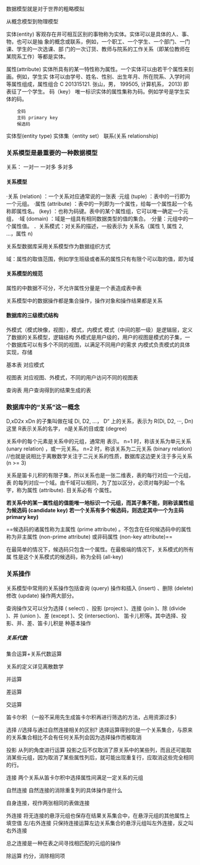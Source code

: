 数据模型就是对于世界的粗略模拟

从概念模型到物理模型


实体(entity)
		客观存在井可相互区别的事物称为实体。实体可以是具体的人、事、物，也可以是抽 象的概念或联系，例如，一个职工、一个学生、一个部门、一门课、学生的一次选课、部 门的一次订货、教师与院系的工作关系（即某位教师在某院系工作）等都是实体。

属性(attribute)
		实体所具有的某一特性称为属性。一个实体可以由若干个属性来刻画。例如，学生实 体可以由学号、姓名、性别、出生年月、所在院系、入学时间等属性组成，属性组合 C 201315121. 张山，男， 199505, 计算机系， 2013) 即表征了一个学生。
码（key）
		唯一标识实体的属性集称为码。例如学号是学生实体的码。
		
		全码
		主码 primary key
		候选码
实体型(entity type)
实体集（entity set）
联系(关系 relationship)

### 关系模型是最重要的一种数据模型
关系：
一对一
一对多
多对多


#### 关系模型
·关系 (relation) ：一个关系对应通常说的一张表
·元组 (tuple) ：表中的一行即为一个元组。
·属性 (attribute) ：表中的一列即为一个属性，给每一个属性起一个名称即属性名。
(key) ：也称为码键。表中的某个属性组，它可以唯一确定一个元组，
·域 (domain) ：域是一组具有相同数据类型的值的集合。
·分量：元组中的一个属性值。
．关系模式：对关系的描述，一般表示为 关系名（属性 1, 属性 2, …，属性 n)

关系型数据库采用关系模型作为数据组织方式


域：属性的取值范围，例如学生班级或者系的属性只有有限个可以取的值，即为域


#### 关系模型的规范
属性的中数据不可分，不允许属性分量是一个表造成表中表


关系模型中的数据操作都是集合操作，操作对象和操作结果都是关系




#### 数据库的三级模式结构

外模式（模式映像，视图），模式，内模式
模式（中间的那一级）是逻辑层，定义了数据的关系模型，逻辑结构
外模式是用户级的，用户的视图是模式的子集，一个数据库可以有多个不同的视图，以满足不同用户的需求
内模式负责模式的具体实现，存储


基本表 对应模式


视图表 对应视图、外模式，不同的用户访问不同的视图表

查询表 用户查询得到的结果生成的表


### 数据库中的“关系”这一概念
D,xD2x xDn 的子集叫做在域 Di, D2, …， D“ 上的关系，表示为 R(Di, D2, ···, Dn) 这里 R表示关系的名字， n是关系的目或度 (degree) 

关系中的每个元素是关系中的元组，通常用 表示。
n=1 时，称该关系为单元关系 (unary relation) ，或一元关系。 n=2 时，称该关系为二元关系 (binary relation) 
//也就是说相比于离散数学关注于二元关系的性质，数据库这边更关注于多元关系(n >= 3)

关系是笛卡儿积的有限子集，所以关系也是一张二维表，表的每行对应一个元组，表 的每列对应一个域。由千域可以相同，为了加以区分，必须对每列起一个名字，称为属性 (attribute). 目关系必有 个属性。

**若关系中的某一属性组的值能唯一地标识一个元组，而其子集不能，则称该属性组为候选码 (candidate key) 若一个关系有多个候选码，则选定其中一个为主码 primary key)**

==候选码的诸属性称为主属性 (prime attribute) 。不包含在任何候选码中的属性称为非主属性 (non-prime attribute) 或非码属性 (non-key attribute)==



在最简单的情况下，候选码只包含一个属性。在最极端的情况下，关系模式的所有属 性是这个关系模式的候选码，称为全码 (all-key)

### 关系操作
关系模型中常用的关系操作包括查询 (query) 操作和插入 (insert) 、删除 (delete) 修改 (update) 操作两大部分。

查询操作又可以分为选择 ( select) 、投影 (project )、连接 (join )、除 (divide )、并 (union )、差 (except )、交 (intersection)、 笛卡儿积等。其中选择、投影、并、差、笛卡儿积是 种基本操作

##### 关系代数

集合运算+关系代数运算

关系的定义详见离散数学

并运算

差运算

交运算

笛卡尔积
（一般不采用先生成笛卡尔积再进行筛选的方法，占用资源过多）


选择  //选择与通过自然连接相关的区别?
选择运算得到的是一个关系集合，与原来的关系集合相比不会有任何关系列会因为选择操作而被取消


投影 从列的角度进行运算
投影之后不仅取消了原关系中的某些列，而且还可能取消某些元组，因为取消了某些属性列后，就可能出现重复行，应取消这些完全相同的行。

连接 两个关系从笛卡尔积中选择属性间满足一定关系的元组

自然连接 
自然连接的消除重复列的具体操作是什么

自身连接，视作两张相同的表做连接

外连接
	将无连接的悬浮元组也保存在结果关系集合中，在悬浮元组的其他属性上填空值
	左/右外连接
		只保持连接运算左边关系集合的悬浮元组叫左外连接，反之叫右外连接


总之连接是一种在表之间寻找相匹配的元组的操作


除运算
约分，消除相同项




